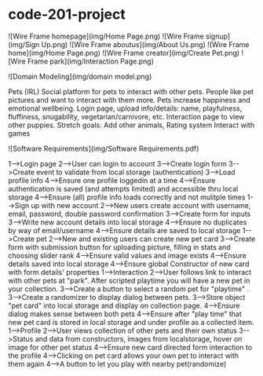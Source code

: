 # code-201-project

![Wire Frame homepage](img/Home Page.png)
![Wire Frame signup](img/Sign Up.png)
![Wire Frame aboutus](img/About Us.png)
![Wire Frame home](img/Home Page.png)
![Wire Frame creator](img/Create Pet.png)
![Wire Frame park](img/Interaction Page.png)

![Domain Modeling](img/domain model.png)

Pets (IRL)
Social platform for pets to interact with other pets.
People like pet pictures and want to interact with them more. Pets increase happiness and emotional wellbeing.
Login page, upload info/details: name, playfulness, fluffiness, snugability, vegetarian/carnivore, etc.
Interaction page to view other puppies.
Stretch goals:
Add other animals,
Rating system
Interact with games

![Software Requirements](img/Software Requirements.pdf)

1-->Login page
2-->User can login to account
3-->Create login form
3-->Create event to validate from local storage (authentication)
3-->Load profile info
4-->Ensure one profile loggedin at a time
4-->Ensure authentication is saved (and attempts limited) and accessible thru local storage
4-->Ensure (all) profile info loads correctly and not mulitple times
1-->Sign up with new account
2-->New users create account with username, email, password, double password confirmation
3-->Create form for inputs
3-->Write new account details into local storage
4-->Ensure no duplicates by way of email/username
4-->Ensure details are saved to local storage
1-->Create pet
2-->New and existing users can create new pet card
3-->Create form with submission button for uploading picture, filling in stats and choosing slider rank
4-->Ensure valid values and image exists
4-->Ensure details saved into local storage
4-->Ensure global Constructor of new card with form details' properties
1-->Interaction
2-->User follows link to interact with other pets at "park". After scripted playtime you will have a new pet in your collection.
3-->Create a button to select a random pet for "playtime" .
3-->Create a randomizer to display dialog between pets.
3-->Store object "pet card" into local storage and display on collection page.
4-->Ensure dialog makes sense between both pets
4-->Ensure after "play time" that new pet card is stored in local storage and under profile as a collected item.
1-->Profile
2-->User views collection of other pets and their own status
3-->Status and data from constructors, images from localstorage, hover on image for other pet status
4-->Ensure new card directed form interaction to the profile
4-->Clicking on pet card allows your own pet to interact with them again
4-->A button to let you play with nearby pet(randomize)
